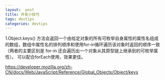 ```yaml
---
layout:  post
title: 开发小技巧
tags: devtips
categories: devtips
---
```




1.Object.keys() 方法会返回一个由给定对象的所有可枚举自身属性的属性名组成的数组，数组中属性名的排列顺序和使用for-in循环遍历该对象时返回的顺序一致（两者的主要区别是 for-in 还会遍历出一个对象从其原型链上继承到的可枚举属性）。
可以配合forEach使用，效果更佳。

https://developer.mozilla.org/zh-CN/docs/Web/JavaScript/Reference/Global_Objects/Object/keys

